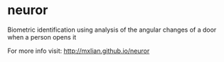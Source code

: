 neuror
======

Biometric identification using analysis of the angular changes of a door when a person opens it

For more info visit: http://mxlian.github.io/neuror





